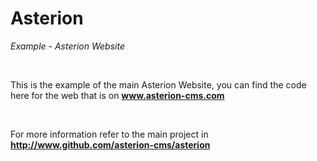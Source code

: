 # Asterion
*Example - Asterion Website*

<br/>

This is the example of the main Asterion Website, you can find the code here for the web that is on **www.asterion-cms.com**

<br/>

For more information refer to the main project in **http://www.github.com/asterion-cms/asterion**
